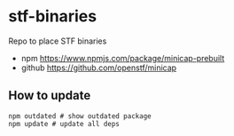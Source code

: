 # stf-binaries
Repo to place STF binaries

- npm <https://www.npmjs.com/package/minicap-prebuilt>
- github <https://github.com/openstf/minicap>

## How to update
```
npm outdated # show outdated package
npm update # update all deps
```
